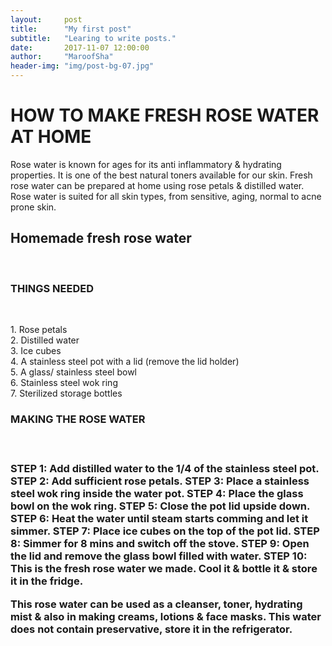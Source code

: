 ```yaml
---
layout:     post
title:      "My first post"
subtitle:   "Learing to write posts."
date:       2017-11-07 12:00:00
author:     "MaroofSha"
header-img: "img/post-bg-07.jpg"
---
```




 
<h1>HOW TO MAKE FRESH ROSE WATER AT HOME</h1>
<p> 
Rose water is known for ages for its anti inflammatory & hydrating properties. It is one of the best natural toners available for our skin. Fresh rose water can be prepared at home using rose petals & distilled water.
 Rose water is suited for all skin types, from sensitive, aging, normal to acne prone skin.</p>

<h2>Homemade fresh rose water</h2><br/>


<h3>THINGS NEEDED</h3><br/>
<p>
1. Rose petals<br/>
2. Distilled water<br/>
3. Ice cubes<br/>
4. A stainless steel pot with a lid (remove the lid holder)<br/>
5. A glass/ stainless steel bowl<br/>  
6. Stainless steel wok ring<br/>
7. Sterilized storage bottles<br/></p>

<h3>MAKING THE ROSE WATER<h3><br/>
<p>
STEP 1: Add distilled water to the 1/4 of the stainless steel pot.
STEP 2: Add sufficient rose petals.
STEP 3: Place a stainless steel wok ring inside the water pot.
STEP 4: Place the glass bowl on the wok ring.
STEP 5: Close the pot lid upside down.
STEP 6: Heat the water until steam starts comming and let it simmer.
STEP 7: Place ice cubes on the top of the pot lid.
STEP 8: Simmer for 8 mins and switch off the stove.
STEP 9: Open the lid and remove the glass bowl filled with water.
STEP 10: This is the fresh rose water we made. Cool it & bottle it & store it in the fridge.

This rose water can be used as a cleanser, toner, hydrating mist & also in making creams, lotions & face masks. 
This water does not contain preservative, store it in the refrigerator.</p>


